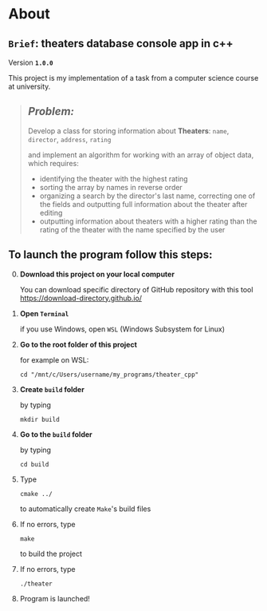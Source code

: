 # About

## `Brief`: theaters database console app in c++

Version **`1.0.0`**

This project is my implementation of a task from a computer science course at university.

> ## *Problem:*
>
> Develop a class for storing information about **Theaters**:
> `name`, `director`, `address`, `rating`
> 
> and implement an algorithm for working with an array of object data, which requires:
> 
> - identifying the theater with the highest rating
> - sorting the array by names in reverse order
> - organizing a search by the director's last name, correcting one of the fields and outputting full information about the theater after editing
> - outputting information about theaters with a higher rating than the rating of the theater with the name specified by the user

## To launch the program follow this steps:

0. **Download this project on your local computer**
   
   You can download specific directory of GitHub repository with this tool
   https://download-directory.github.io/

1. **Open `Terminal`**

    if you use Windows, open `WSL` (Windows Subsystem for Linux)

2. **Go to the root folder of this project**

    for example on WSL:

    ```
    cd "/mnt/c/Users/username/my_programs/theater_cpp"
    ```

3. **Create `build` folder**

    by typing

    ```
    mkdir build
    ```

4. **Go to the `build` folder**

    by typing

    ```
    cd build
    ```

5. Type
   
   ```
   cmake ../
   ```

   to automatically create `Make`'s build files

6. If no errors, type
   
   ```
   make
   ```
   
   to build the project

7. If no errors, type
   
   ```
   ./theater
   ```

8. Program is launched!